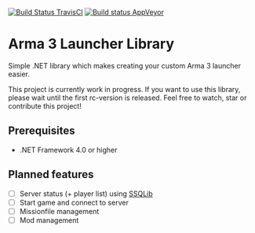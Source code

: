 [![Build Status TravisCI](https://travis-ci.org/DerAtrox/Arma3LauncherLib.svg?branch=master)](https://travis-ci.org/DerAtrox/Arma3LauncherLib)
[![Build status AppVeyor](https://ci.appveyor.com/api/projects/status/qaayarfd7urse6ds?svg=true)](https://ci.appveyor.com/project/DerAtrox/arma3launcherlib)

Arma 3 Launcher Library
=======================

Simple .NET library which makes creating your custom Arma 3 launcher easier.

This project is currently work in progress. If you want to use this library, please wait until the first rc-version is released. Feel free to watch, star or contribute this project!

## Prerequisites ##
- .NET Framework 4.0 or higher

## Planned features ##
- [ ] Server status (+ player list) using [SSQLib](https://github.com/leewalkergm/ssqlib/)
- [ ] Start game and connect to server
- [ ] Missionfile management
- [ ] Mod management